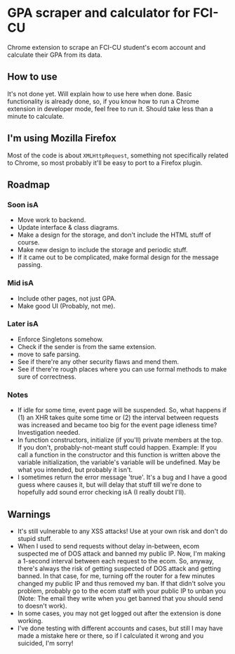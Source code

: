 # GPA scraper and calculator for FCI-CU
Chrome extension to scrape an FCI-CU student's ecom account and calculate their GPA from its data.

## How to use
It's not done yet. Will explain how to use here when done.
Basic functionality is already done, so, if you know how to run a Chrome extension in developer mode, feel free to run it. Should take less than a minute to calculate.

## I'm using Mozilla Firefox
Most of the code is about `XMLHttpRequest`, something not specifically related to Chrome, so most probably it'll be easy to port to a Firefox plugin.

## Roadmap

### Soon isA
- Move work to backend.
- Update interface & class diagrams.
- Make a design for the storage, and don't include the HTML stuff of course.
- Make new design to include the storage and periodic stuff.
- If it came out to be complicated, make formal design for the message passing.

### Mid isA
- Include other pages, not just GPA.
- Make good UI (Probably, not me).

### Later isA
- Enforce Singletons somehow.
- Check if the sender is from the same extension.
- move to safe parsing.
- See if there're any other security flaws and mend them.
- See if there're rough places where you can use formal methods to make sure of correctness.

### Notes
- If idle for some time, event page will be suspended. So, what happens if (1) an XHR takes quite some time or (2) the interval between requests was increased and became too big for the event page idleness time? Investigation needed.
- In function constructors, initialize (if you'll) private members at the top. If you don't, probably-not-meant stuff could happen. Example: If you call a function in the constructor and this function is written above the variable initialization, the variable's variable will be undefined. May be what you intended, but probably it isn't.
- I sometimes return the error message 'true'. It's a bug and I have a good guess where causes it, but will delay that stuff till we're done to hopefully add sound error checking isA (I really doubt I'll).


## Warnings
- It's still vulnerable to any XSS attacks! Use at your own risk and don't do stupid stuff.
- When I used to send requests without delay in-between, ecom suspected me of DOS attack and banned my public IP. Now, I'm making a 1-second interval between each request to the ecom. So, anyway, there's always the risk of getting suspected of DOS attack and getting banned. In that case, for me, turning off the router for a few minutes changed my public IP and thus removed my ban. If that didn't solve you problem, probably go to the ecom staff with your public IP to unban you (Note: The email they write when you get banned that you should send to doesn't work).
- In some cases, you may not get logged out after the extension is done working.
- I've done testing with different accounts and cases, but still I may have made a mistake here or there, so if I calculated it wrong and you suicided, I'm sorry!
